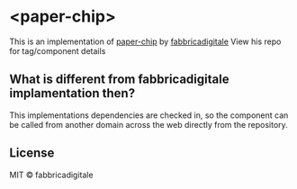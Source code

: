 # \<paper-chip\>

This is an implementation of [paper-chip](https://github.com/fabbricadigitale/paper-chip) by [fabbricadigitale](https://github.com/fabbricadigitale)
View his repo for tag/component details

## What is different from fabbricadigitale implamentation then? 
This implementations dependencies are checked in, so the component can be called from another domain across the web directly from the repository.


## License

MIT © fabbricadigitale



